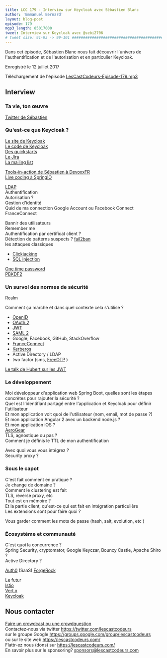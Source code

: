 ```yaml
---
title: LCC 179 - Interview sur Keycloak avec Sébastien Blanc
author: 'Emmanuel Bernard'
layout: blog-post
episode: 179
mgp3_length: 85017000
tweet: Interview sur Keycloak avec @sebi2706
# tweet size: 91-93 -> 99-101 #######################################################################
---
```

Dans cet épisode, Sébastien Blanc nous fait découvrir l'univers de l'authentification et de l'autorisation et en particulier Keycloak.

Enregistré le 12 juillet 2017

Téléchargement de l'épisode [LesCastCodeurs-Episode-179.mp3](http://traffic.libsyn.com/lescastcodeurs/LesCastCodeurs-Episode-179.mp3)

##  Interview

### Ta vie, ton œuvre

[Twitter de Sébastien](https://twitter.com/sebi2706)  

### Qu'est-ce que Keycloak ?

[Le site de Keycloak](http://www.keycloak.org/)  
[Le code de Keycloak](https://github.com/keycloak/keycloak)  
[Des quickstarts](https://github.com/keycloak/keycloak-quickstarts)  
[Le Jira](https://issues.jboss.org/browse/KEYCLOAK)  
[La mailing list](https://lists.jboss.org/mailman/listinfo/keycloak-user)  

[Tools-in-action de Sébastien à DevoxxFR](https://www.youtube.com/watch?v=bVidgluUcg0)  
[Live coding à SpringIO](https://www.youtube.com/watch?v=sB-eN5h6brQ)  

[LDAP](https://en.wikipedia.org/wiki/Lightweight_Directory_Access_Protocol)  
Authentification  
Autorisation ?  
Gestion d'identité  
Quid de ma connection Google Account ou Facebook Connect  
FranceConnect  

Bannir des utilisateurs  
Remember me  
Authentification par certificat client ?  
Détection de patterns suspects ? [fail2ban](https://en.wikipedia.org/wiki/Fail2ban)  
les attaques classiques  

* [Clickjacking](https://en.wikipedia.org/wiki/Clickjacking)  
* [SQL injection](https://en.wikipedia.org/wiki/SQL_injection)  

[One time password](https://en.wikipedia.org/wiki/One-time_password)  
[PBKDF2](https://en.wikipedia.org/wiki/PBKDF2)  

### Un survol des normes de sécurité

Realm

Comment ça marche et dans quel contexte cela s'utilise ?

- [OpenID](http://openidexplained.com)
- [OAuth 2](https://oauth.net/2/)
- [JWT](https://jwt.io)
- [SAML 2](https://en.wikipedia.org/wiki/SAML_2.0)
- Google, Facebook, GitHub, StackOverflow
- [FranceConnect](https://franceconnect.gouv.fr)
- [Kerberos](https://en.wikipedia.org/wiki/Kerberos_\(protocol\))  
- Active Directory / LDAP
- two factor (sms, [FreeOTP](https://freeotp.github.io) )

[Le talk de Hubert sur les JWT](https://www.youtube.com/watch?v=A2-YImhNVMU)  

### Le développement

Moi développeur d'application web Spring Boot, quelles sont les étapes concrètes pour rajouter la sécurité ?  
Quel est l'identifiant partagé entre l'application et Keycloak pour définir l'utilisateur  
Et mon application voit quoi de l'utilisateur (nom, email, mot de passe ?)  
Et mon application Angular 2 avec un backend node.js ?  
Et mon application iOS ?  
[AeroGear](https://aerogear.org)  
TLS, agnostique ou pas ?  
Comment je définis le TTL de mon authentification  

Avec quoi vous vous intégrez ?  
Security proxy ?  

### Sous le capot

C'est fait comment en pratique ?  
Je change de domaine ?  
Comment le clustering est fait  
TLS, reverse proxy, etc  
Tout est en mémoire ?  
Et la partie client, qu'est-ce qui est fait en intégration particulière  
Les extensions sont pour faire quoi ?  

Vous garder comment les mots de passe (hash, salt, evolution, etc )  

### Écosystème et communauté

C'est quoi la concurrence ?  
Spring Security, cryptomator, Google Keyczar, Bouncy Castle, Apache Shiro ?  
Active Directory ?  

[Auth0](https://auth0.com) (SaaS)
[ForgeRock](https://www.forgerock.com)  

Le futur  
[Istio](https://istio.io)  
[Vert.x](http://vertx.io)  
[Keycloak](https://keycloak.org)  

## Nous contacter

[Faire un crowdcast ou une crowdquestion](https://lescastcodeurs.com/crowdcasting/)  
Contactez-nous via twitter <https://twitter.com/lescastcodeurs>  
sur le groupe Google <https://groups.google.com/group/lescastcodeurs>  
ou sur le site web <https://lescastcodeurs.com/>  
Flattr-ez nous (dons) sur <https://lescastcodeurs.com/>  
En savoir plus sur le sponsoring? <sponsors@lescastcodeurs.com>

